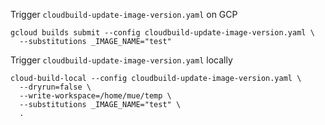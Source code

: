 Trigger `cloudbuild-update-image-version.yaml` on GCP
```shell
gcloud builds submit --config cloudbuild-update-image-version.yaml \
  --substitutions _IMAGE_NAME="test"
```

Trigger `cloudbuild-update-image-version.yaml` locally
```shell
cloud-build-local --config cloudbuild-update-image-version.yaml \
  --dryrun=false \
  --write-workspace=/home/mue/temp \
  --substitutions _IMAGE_NAME="test" \
  .
```
